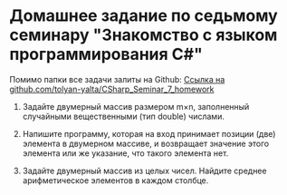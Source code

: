 # Домашнее задание по седьмому семинару "Знакомство с языком программирования С#"

Помимо папки все задачи залиты на Github: [Ссылка на github.com/tolyan-yalta/CSharp_Seminar_7_homework](https://github.com/tolyan-yalta/CSharp_Seminar_7_homework.git)

1. Задайте двумерный массив размером m×n, заполненный случайными вещественными (тип double) числами.

2. Напишите программу, которая на вход принимает позиции (две) элемента в двумерном массиве, и возвращает значение этого элемента или же указание, что такого элемента нет.

3. Задайте двумерный массив из целых чисел. Найдите среднее арифметическое элементов в каждом столбце.
